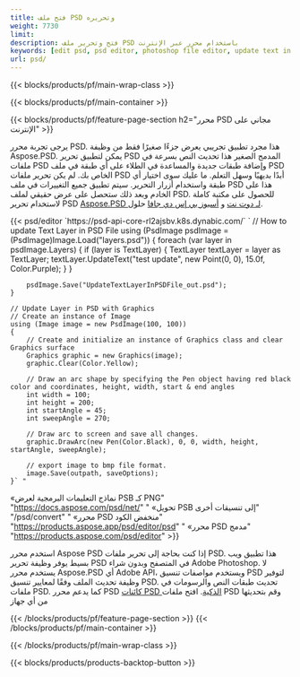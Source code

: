 ```yaml
---
title: فتح ملف PSD وتحريره
weight: 7730
limit: 
description: فتح وتحرير ملف PSD باستخدام محرر عبر الإنترنت
keywords: [edit psd, psd editor, photoshop file editor, update text in psd, update psd, open psd, update text in psd]
url: psd/
---
```


{{< blocks/products/pf/main-wrap-class >}}

{{< blocks/products/pf/main-container >}}

{{< blocks/products/pf/feature-page-section h2="محرر PSD مجاني على الإنترنت" >}}
<p>يرجى تجربة محرر PSD. هذا مجرد تطبيق تجريبي يعرض جزءًا صغيرًا فقط من وظيفة Aspose.PSD. يمكن لتطبيق تحرير PSD المدمج الصغير هذا تحديث النص بسرعة في ملفات PSD وإضافة طبقات جديدة والمساعدة في الطلاء على أي طبقة في ملف PSD الخاص بك. لم يكن تحرير ملفات PSD أبدًا بديهيًا وسهل التعلم. ما عليك سوى اختيار أي طبقة واستخدام أزرار التحرير. سيتم تطبيق جميع التغييرات في ملف PSD هذا على الخادم وبعد ذلك ستحصل على عرض حقيقي لملف PSD. للحصول على مكتبة كاملة لاستخدام تحرير PSD <a href="/psd/{{< lang-code >}}net">Aspose.PSD لـ دوت نت</a> و <a href="/psd/{{< lang-code >}}java">أسبوز بي إس دي جافا</a> حلول. </p>
{{< psd/editor `https://psd-api-core-rl2ajsbv.k8s.dynabic.com/` 
`	// How to update Text Layer in PSD File
	using (PsdImage psdImage = (PsdImage)Image.Load("layers.psd"))
  	{
		foreach (var layer in psdImage.Layers)
		{
			if (layer is TextLayer)
			{
				TextLayer textLayer = layer as TextLayer;
				textLayer.UpdateText("test update", new Point(0, 0), 15.0f, Color.Purple);
			}
		}

		psdImage.Save("UpdateTextLayerInPSDFile_out.psd");
	}
	
	// Update Layer in PSD with Graphics
	// Create an instance of Image
	using (Image image = new PsdImage(100, 100))
	{
		// Create and initialize an instance of Graphics class and clear Graphics surface
		Graphics graphic = new Graphics(image);
		graphic.Clear(Color.Yellow);

		// Draw an arc shape by specifying the Pen object having red black color and coordinates, height, width, start & end angles                 
		int width = 100;
		int height = 200;
		int startAngle = 45;
		int sweepAngle = 270;

		// Draw arc to screen and save all changes.
		graphic.DrawArc(new Pen(Color.Black), 0, 0, width, height, startAngle, sweepAngle);

		// export image to bmp file format.
		image.Save(outpath, saveOptions);
	}` "
«نماذج التعليمات البرمجية لعرض PSB كـ PNG"  "https://docs.aspose.com/psd/net/" "
«تحويل PSB إلى تنسيقات أخرى"  "/psd/convert" "
«محرر PSD منخفض الكود" "https://products.aspose.app/psd/editor/psd" "
«محرر PSD مدمج" "https://products.aspose.com/psd/editor" >}}
<p>استخدم محرر Aspose PSD إذا كنت بحاجة إلى تحرير ملفات PSD. هذا تطبيق ويب بسيط يوفر وظيفة تحرير PSD في المتصفح وبدون شراء Adobe Photoshop. لا يستخدم محرر Aspose.PSD أي Adobe API، ويستخدم مواصفات تنسيق PSD لتوفير وظيفة تحديث الملف وفقًا لمعايير تنسيق PSD. تحديث طبقات النص والرسومات في ملفات PSD. كما يدعم محرر PSD <a href="https://reference.aspose.com/psd/net/aspose.psd.fileformats.psd.layers.smartobjects/smartobjectlayer/">كائنات PSD الذكية</a>. افتح ملفات PSD وقم بتحديثها من أي جهاز</p>

{{< /blocks/products/pf/feature-page-section >}}
{{< /blocks/products/pf/main-container >}}


{{< /blocks/products/pf/main-wrap-class >}}

{{< blocks/products/products-backtop-button >}}
